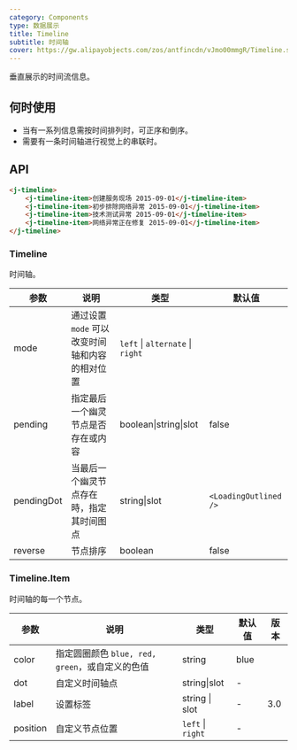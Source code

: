 ```yaml
---
category: Components
type: 数据展示
title: Timeline
subtitle: 时间轴
cover: https://gw.alipayobjects.com/zos/antfincdn/vJmo00mmgR/Timeline.svg
---
```


垂直展示的时间流信息。

## 何时使用

-   当有一系列信息需按时间排列时，可正序和倒序。
-   需要有一条时间轴进行视觉上的串联时。

## API

```html
<j-timeline>
    <j-timeline-item>创建服务现场 2015-09-01</j-timeline-item>
    <j-timeline-item>初步排除网络异常 2015-09-01</j-timeline-item>
    <j-timeline-item>技术测试异常 2015-09-01</j-timeline-item>
    <j-timeline-item>网络异常正在修复 2015-09-01</j-timeline-item>
</j-timeline>
```

### Timeline

时间轴。

| 参数       | 说明                                           | 类型                             | 默认值                |
| ---------- | ---------------------------------------------- | -------------------------------- | --------------------- |
| mode       | 通过设置 `mode` 可以改变时间轴和内容的相对位置 | `left` \| `alternate` \| `right` |                       |
| pending    | 指定最后一个幽灵节点是否存在或内容             | boolean\|string\|slot            | false                 |
| pendingDot | 当最后一个幽灵节点存在時，指定其时间图点       | string\|slot                     | `<LoadingOutlined />` |
| reverse    | 节点排序                                       | boolean                          | false                 |

### Timeline.Item

时间轴的每一个节点。

| 参数     | 说明                                            | 类型              | 默认值 | 版本 |
| -------- | ----------------------------------------------- | ----------------- | ------ | ---- |
| color    | 指定圆圈颜色 `blue, red, green`，或自定义的色值 | string            | blue   |      |
| dot      | 自定义时间轴点                                  | string\|slot      | -      |      |
| label    | 设置标签                                        | string \| slot    | -      | 3.0  |
| position | 自定义节点位置                                  | `left` \| `right` | -      |      |
